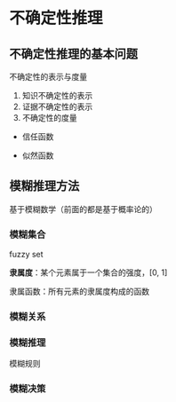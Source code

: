 # 不确定性推理

## 不确定性推理的基本问题

不确定性的表示与度量

1. 知识不确定性的表示
2. 证据不确定性的表示
3. 不确定性的度量

- 信任函数

- 似然函数

## 模糊推理方法

基于模糊数学（前面的都是基于概率论的）

### 模糊集合

fuzzy set

**隶属度**：某个元素属于一个集合的强度，[0, 1]

隶属函数：所有元素的隶属度构成的函数

### 模糊关系

### 模糊推理

模糊规则

### 模糊决策

